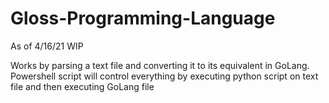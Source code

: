 # Gloss-Programming-Language

As of 4/16/21 WIP 

Works by parsing a text file and converting it to its equivalent in GoLang. Powershell script will control everything by executing python script on text file and then executing GoLang file
